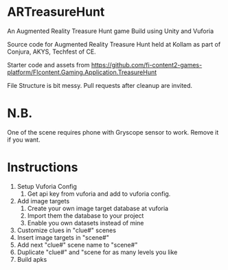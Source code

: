 # ARTreasureHunt
An Augmented Reality Treasure Hunt game Build using Unity and Vuforia

Source code for Augmented Reality Treasure Hunt held at Kollam as part of Conjura, AKYS, Techfest of CE.

Starter code and assets from https://github.com/fi-content2-games-platform/FIcontent.Gaming.Application.TreasureHunt

File Structure is bit messy. Pull requests after cleanup are invited.

# N.B.
One of the scene requires phone with Gryscope sensor to work.
Remove it if you want.

# Instructions 

1. Setup Vuforia Config
    1. Get api key from vuforia and add to vuforia config.
1. Add image targets
    1. Create your own image target database at vuforia
    1. Import them the database to your project
    1. Enable you own datasets instead of mine
1. Customize clues in "clue#" scenes
1. Insert image targets in "scene#"
1. Add next "clue#" scene name to "scene#"
1. Duplicate "clue#" and "scene for as many levels you like 
1. Build apks

